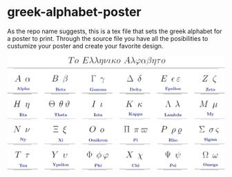 # greek-alphabet-poster
As the repo name suggests, this is a tex file that sets the greek alphabet for a poster to print. Through the source file you have all the posibilities to custumize your poster and create your favorite design.

<img src="https://github.com/SimonTec/greek-alphabet-poster/blob/master/images/greek-alph-test.png" alt="example" width="1559" />
